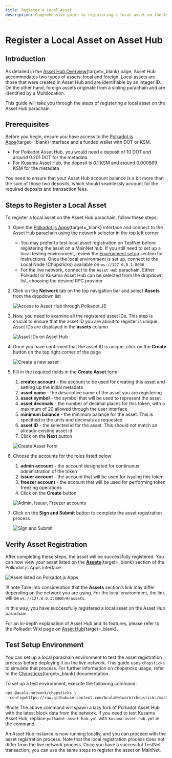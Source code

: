 ```yaml
---
title: Register a Local Asset
description: Comprehensive guide to registering a local asset on the Asset Hub system parachain, including step-by-step instructions.
---
```


# Register a Local Asset on Asset Hub

## Introduction

As detailed in the [Asset Hub Overview](./overview.md#local-assets){target=\_blank} page, Asset Hub accommodates two types of assets: local and foreign. Local assets are those that were created in Asset Hub and are identifiable by an integer ID. On the other hand, foreign assets originate from a sibling parachain and are identified by a Multilocation.

This guide will take you through the steps of registering a local asset on the Asset Hub parachain.

## Prerequisites

Before you begin, ensure you have access to the [Polkadot.js Apps](https://polkadot.js.org/apps/){target=\_blank} interface and a funded wallet with DOT or KSM.

- For Polkadot Asset Hub, you would need a deposit of 10 DOT and around 0.201 DOT for the metadata
- For Kusama Asset Hub, the deposit is 0.1 KSM and around 0.000669 KSM for the metadata

You need to ensure that your Asset Hub account balance is a bit more than the sum of those two deposits, which should seamlessly account for the required deposits and transaction fees.

## Steps to Register a Local Asset

To register a local asset on the Asset Hub parachain, follow these steps:

1. Open the [Polkadot.js Apps](https://polkadot.js.org/apps/){target=\_blank} interface and connect to the Asset Hub parachain using the network selector in the top left corner 

      - You may prefer to test local asset registration on TestNet before registering the asset on a MainNet hub. If you still need to set up a local testing environment, review the [Environment setup](#environment-setup) section for instructions. Once the local environment is set up, connect to the Local Node (Chopsticks) available on `ws://127.0.0.1:8000`
      - For the live network, connect to the `Asset Hub` parachain. Either Polkadot or Kusama Asset Hub can be selected from the dropdown list, choosing the desired RPC provider
    
2. Click on the **Network** tab on the top navigation bar and select **Assets** from the dropdown list

      ![Access to Asset Hub through Polkadot.JS](/polkadot-ecosystem-docs-draft/images/build-on-polkadot/parachains/asset-hub/register-a-local-asset/register-a-local-asset-1.webp) 

3. Now, you need to examine all the registered asset IDs. This step is crucial to ensure that the asset ID you are about to register is unique. Asset IDs are displayed in the **assets** column

      ![Asset IDs on Asset Hub](/polkadot-ecosystem-docs-draft/images/build-on-polkadot/parachains/asset-hub/register-a-local-asset/register-a-local-asset-2.webp)

4. Once you have confirmed that the asset ID is unique, click on the **Create** button on the top right corner of the page

      ![Create a new asset](/polkadot-ecosystem-docs-draft/images/build-on-polkadot/parachains/asset-hub/register-a-local-asset/register-a-local-asset-3.webp)

5. Fill in the required fields in the **Create Asset** form:

    1. **creator account** - the account to be used for creating this asset and setting up the initial metadata
    2. **asset name** - the descriptive name of the asset you are registering
    3. **asset symbol** - the symbol that will be used to represent the asset
    4. **asset decimals** - the number of decimal places for this token, with a maximum of 20 allowed through the user interface
    5. **minimum balance** - the minimum balance for the asset. This is specified in the units and decimals as requested
    6. **asset ID** - the selected id for the asset. This should not match an already-existing asset id
    7. Click on the **Next** button
 
    ![Create Asset Form](/polkadot-ecosystem-docs-draft/images/build-on-polkadot/parachains/asset-hub/register-a-local-asset/register-a-local-asset-4.webp)

6. Choose the accounts for the roles listed below:

    1. **admin account** - the account designated for continuous administration of the token      
    2. **issuer account** - the account that will be used for issuing this token
    3. **freezer account** - the account that will be used for performing token freezing operations
    4. Click on the **Create** button

    ![Admin, Issuer, Freezer accounts](/polkadot-ecosystem-docs-draft/images/build-on-polkadot/parachains/asset-hub/register-a-local-asset/register-a-local-asset-5.webp)

7. Click on the **Sign and Submit** button to complete the asset registration process

    ![Sign and Submit](/polkadot-ecosystem-docs-draft/images/build-on-polkadot/parachains/asset-hub/register-a-local-asset/register-a-local-asset-6.webp)

## Verify Asset Registration

After completing these steps, the asset will be successfully registered. You can now view your asset listed on the [**Assets**](https://polkadot.js.org/apps/?rpc=wss%3A%2F%2Fasset-hub-polkadot-rpc.dwellir.com#/assets){target=\_blank} section of the Polkadot.js Apps interface.

![Asset listed on Polkadot.js Apps](/polkadot-ecosystem-docs-draft/images/build-on-polkadot/parachains/asset-hub/register-a-local-asset/register-a-local-asset-7.webp)

!!! note
    Take into consideration that the **Assets** section’s link may differ depending on the network you are using. For the local environment, the link will be `ws://127.0.0.1:8000/#/assets`.

In this way, you have successfully registered a local asset on the Asset Hub parachain.

For an in-depth explanation of Asset Hub and its features, please refer to the Polkadot Wiki page on [Asset Hub](https://wiki.polkadot.network/docs/learn-assets){target=\_blank}.

## Test Setup Environment

You can set up a local parachain environment to test the asset registration process before deploying it on the live network. This guide uses `chopsticks` to simulate that process. For further information on chopsticks usage, refer to the [Chopsticks](../../../dev-tools/chopsticks/overview.md){target=\_blank} documentation.

To set up a test environment, execute the following command:

```bash
npx @acala-network/chopsticks \
--config=https://raw.githubusercontent.com/AcalaNetwork/chopsticks/master/configs/polkadot-asset-hub.yml
```

!!!note 
    The above command will spawn a lazy fork of Polkadot Asset Hub with the latest block data from the network. If you need to test Kusama Asset Hub, replace `polkadot-asset-hub.yml` with `kusama-asset-hub.yml` in the command.

An Asset Hub instance is now running locally, and you can proceed with the asset registration process. Note that the local registration process does not differ from the live network process. Once you have a successful TestNet transaction, you can use the same steps to register the asset on MainNet.